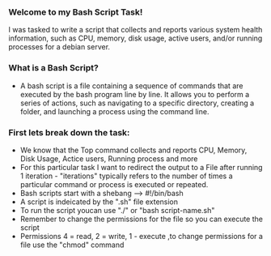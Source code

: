 ### Welcome to my Bash Script Task!

I was tasked to write a script that collects and reports various system health information, such as CPU, memory, disk usage, active users, and/or running processes for a debian server.

### What is a Bash Script?
- A bash script is a file containing a sequence of commands that are executed by the bash program line by line. It allows you to perform a series of actions, such as navigating to a specific directory, creating a folder, and launching a process using the command line. 

### First lets break down the task:
- We know that the Top command collects and reports CPU, Memory, Disk Usage, Actice users, Running process and more
- For this particular task I want to redirect the output to a File after running 1 iteration
            - "iterations" typically refers to the number of times a particular command or process is executed or repeated. 
- Bash scripts start with a shebang --> #!/bin/bash
- A script is indeicated by the ".sh" file extension
- To run the script youcan use "./" or "bash script-name.sh"
- Remember to change the permissions for the file so you can execute the script
- Permissions 4 = read, 2 = write, 1 - execute ,to change permissions for a file use the "chmod" command
